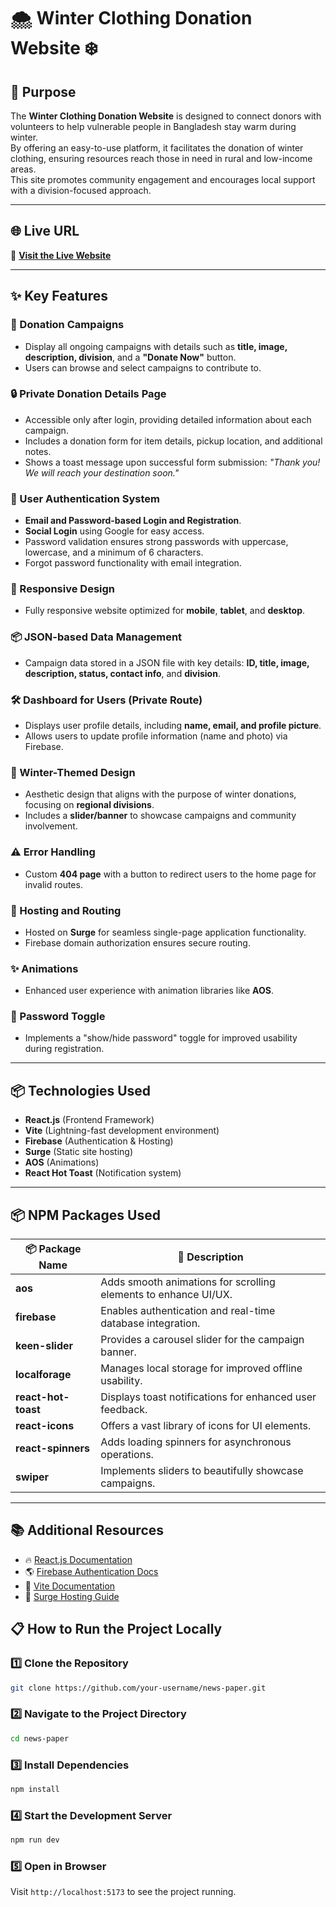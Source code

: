 # 🌨️ Winter Clothing Donation Website ❄️  

## 🌟 Purpose  
The **Winter Clothing Donation Website** is designed to connect donors with volunteers to help vulnerable people in Bangladesh stay warm during winter.  
By offering an easy-to-use platform, it facilitates the donation of winter clothing, ensuring resources reach those in need in rural and low-income areas.  
This site promotes community engagement and encourages local support with a division-focused approach.  

---

## 🌐 Live URL  
🔗 **[Visit the Live Website](http://assignment9-1234.surge.sh)**  

---


## ✨ Key Features  

### 🧥 Donation Campaigns  
- Display all ongoing campaigns with details such as **title, image, description, division**, and a **"Donate Now"** button.  
- Users can browse and select campaigns to contribute to.  

### 🔒 Private Donation Details Page  
- Accessible only after login, providing detailed information about each campaign.  
- Includes a donation form for item details, pickup location, and additional notes.  
- Shows a toast message upon successful form submission: *"Thank you! We will reach your destination soon."*  

### 🔑 User Authentication System  
- **Email and Password-based Login and Registration**.  
- **Social Login** using Google for easy access.  
- Password validation ensures strong passwords with uppercase, lowercase, and a minimum of 6 characters.  
- Forgot password functionality with email integration.  

### 📱 Responsive Design  
- Fully responsive website optimized for **mobile**, **tablet**, and **desktop**.  

### 📦 JSON-based Data Management  
- Campaign data stored in a JSON file with key details: **ID, title, image, description, status, contact info**, and **division**.  

### 🛠️ Dashboard for Users (Private Route)  
- Displays user profile details, including **name, email, and profile picture**.  
- Allows users to update profile information (name and photo) via Firebase.  

### 🎨 Winter-Themed Design  
- Aesthetic design that aligns with the purpose of winter donations, focusing on **regional divisions**.  
- Includes a **slider/banner** to showcase campaigns and community involvement.  

### ⚠️ Error Handling  
- Custom **404 page** with a button to redirect users to the home page for invalid routes.  

### 🚀 Hosting and Routing  
- Hosted on **Surge** for seamless single-page application functionality.  
- Firebase domain authorization ensures secure routing.  

### ✨ Animations  
- Enhanced user experience with animation libraries like **AOS**.  

### 🔐 Password Toggle  
- Implements a "show/hide password" toggle for improved usability during registration.  

---

## 📦 Technologies Used  
- **React.js** (Frontend Framework)  
- **Vite** (Lightning-fast development environment)  
- **Firebase** (Authentication & Hosting)  
- **Surge** (Static site hosting)  
- **AOS** (Animations)  
- **React Hot Toast** (Notification system)  

---

## 📦 NPM Packages Used  

| 📦 **Package Name**       | 🌟 **Description**                                                     |  
|---------------------------|-----------------------------------------------------------------------|  
| **aos**                 | Adds smooth animations for scrolling elements to enhance UI/UX.      |  
| **firebase**            | Enables authentication and real-time database integration.           |  
| **keen-slider**         | Provides a carousel slider for the campaign banner.                  |  
| **localforage**         | Manages local storage for improved offline usability.                |  
| **react-hot-toast**     | Displays toast notifications for enhanced user feedback.             |  
| **react-icons**         | Offers a vast library of icons for UI elements.                      |  
| **react-spinners**      | Adds loading spinners for asynchronous operations.                   |  
| **swiper**              | Implements sliders to beautifully showcase campaigns.                |  

---
## 📚 Additional Resources  
- 🔥 [React.js Documentation](https://reactjs.org/docs/getting-started.html)  
- 🌎 [Firebase Authentication Docs](https://firebase.google.com/docs/auth)  
- 📌 [Vite Documentation](https://vitejs.dev/)  
- 🚀 [Surge Hosting Guide](https://surge.sh/help/getting-started-with-surge) 
## 📋 How to Run the Project Locally

### 1️⃣ Clone the Repository  
```bash
git clone https://github.com/your-username/news-paper.git
```

### 2️⃣ Navigate to the Project Directory  
```bash
cd news-paper
```

### 3️⃣ Install Dependencies  
```bash
npm install
```

### 4️⃣ Start the Development Server  
```bash
npm run dev
```

### 5️⃣ Open in Browser  
Visit `http://localhost:5173` to see the project running.


